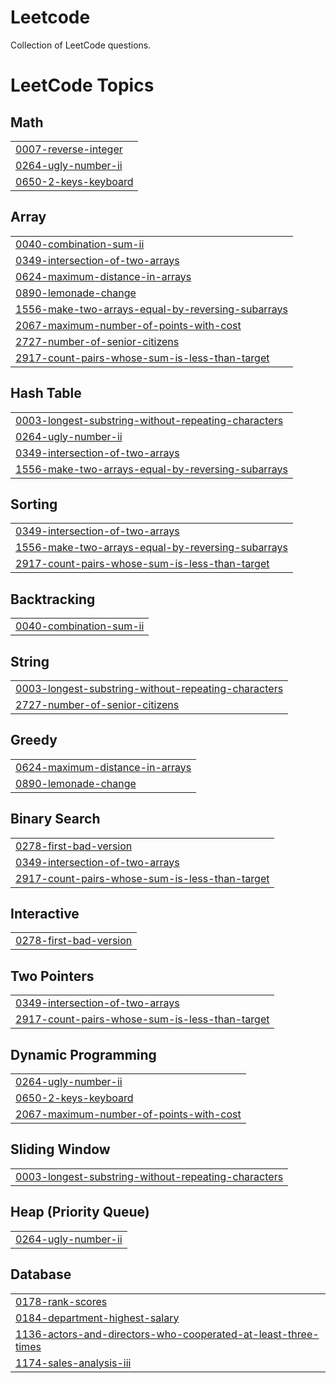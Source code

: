 # Leetcode
Collection of LeetCode questions.

<!---LeetCode Topics Start-->
# LeetCode Topics
## Math
|  |
| ------- |
| [0007-reverse-integer](https://github.com/Sourabhshintre/Leetcode---Data-Structute-and-Algorithms/tree/master/0007-reverse-integer) |
| [0264-ugly-number-ii](https://github.com/Sourabhshintre/Leetcode---Data-Structute-and-Algorithms/tree/master/0264-ugly-number-ii) |
| [0650-2-keys-keyboard](https://github.com/Sourabhshintre/Leetcode---Data-Structute-and-Algorithms/tree/master/0650-2-keys-keyboard) |
## Array
|  |
| ------- |
| [0040-combination-sum-ii](https://github.com/Sourabhshintre/Leetcode---Data-Structute-and-Algorithms/tree/master/0040-combination-sum-ii) |
| [0349-intersection-of-two-arrays](https://github.com/Sourabhshintre/Leetcode---Data-Structute-and-Algorithms/tree/master/0349-intersection-of-two-arrays) |
| [0624-maximum-distance-in-arrays](https://github.com/Sourabhshintre/Leetcode---Data-Structute-and-Algorithms/tree/master/0624-maximum-distance-in-arrays) |
| [0890-lemonade-change](https://github.com/Sourabhshintre/Leetcode---Data-Structute-and-Algorithms/tree/master/0890-lemonade-change) |
| [1556-make-two-arrays-equal-by-reversing-subarrays](https://github.com/Sourabhshintre/Leetcode---Data-Structute-and-Algorithms/tree/master/1556-make-two-arrays-equal-by-reversing-subarrays) |
| [2067-maximum-number-of-points-with-cost](https://github.com/Sourabhshintre/Leetcode---Data-Structute-and-Algorithms/tree/master/2067-maximum-number-of-points-with-cost) |
| [2727-number-of-senior-citizens](https://github.com/Sourabhshintre/Leetcode---Data-Structute-and-Algorithms/tree/master/2727-number-of-senior-citizens) |
| [2917-count-pairs-whose-sum-is-less-than-target](https://github.com/Sourabhshintre/Leetcode---Data-Structute-and-Algorithms/tree/master/2917-count-pairs-whose-sum-is-less-than-target) |
## Hash Table
|  |
| ------- |
| [0003-longest-substring-without-repeating-characters](https://github.com/Sourabhshintre/Leetcode---Data-Structute-and-Algorithms/tree/master/0003-longest-substring-without-repeating-characters) |
| [0264-ugly-number-ii](https://github.com/Sourabhshintre/Leetcode---Data-Structute-and-Algorithms/tree/master/0264-ugly-number-ii) |
| [0349-intersection-of-two-arrays](https://github.com/Sourabhshintre/Leetcode---Data-Structute-and-Algorithms/tree/master/0349-intersection-of-two-arrays) |
| [1556-make-two-arrays-equal-by-reversing-subarrays](https://github.com/Sourabhshintre/Leetcode---Data-Structute-and-Algorithms/tree/master/1556-make-two-arrays-equal-by-reversing-subarrays) |
## Sorting
|  |
| ------- |
| [0349-intersection-of-two-arrays](https://github.com/Sourabhshintre/Leetcode---Data-Structute-and-Algorithms/tree/master/0349-intersection-of-two-arrays) |
| [1556-make-two-arrays-equal-by-reversing-subarrays](https://github.com/Sourabhshintre/Leetcode---Data-Structute-and-Algorithms/tree/master/1556-make-two-arrays-equal-by-reversing-subarrays) |
| [2917-count-pairs-whose-sum-is-less-than-target](https://github.com/Sourabhshintre/Leetcode---Data-Structute-and-Algorithms/tree/master/2917-count-pairs-whose-sum-is-less-than-target) |
## Backtracking
|  |
| ------- |
| [0040-combination-sum-ii](https://github.com/Sourabhshintre/Leetcode---Data-Structute-and-Algorithms/tree/master/0040-combination-sum-ii) |
## String
|  |
| ------- |
| [0003-longest-substring-without-repeating-characters](https://github.com/Sourabhshintre/Leetcode---Data-Structute-and-Algorithms/tree/master/0003-longest-substring-without-repeating-characters) |
| [2727-number-of-senior-citizens](https://github.com/Sourabhshintre/Leetcode---Data-Structute-and-Algorithms/tree/master/2727-number-of-senior-citizens) |
## Greedy
|  |
| ------- |
| [0624-maximum-distance-in-arrays](https://github.com/Sourabhshintre/Leetcode---Data-Structute-and-Algorithms/tree/master/0624-maximum-distance-in-arrays) |
| [0890-lemonade-change](https://github.com/Sourabhshintre/Leetcode---Data-Structute-and-Algorithms/tree/master/0890-lemonade-change) |
## Binary Search
|  |
| ------- |
| [0278-first-bad-version](https://github.com/Sourabhshintre/Leetcode---Data-Structute-and-Algorithms/tree/master/0278-first-bad-version) |
| [0349-intersection-of-two-arrays](https://github.com/Sourabhshintre/Leetcode---Data-Structute-and-Algorithms/tree/master/0349-intersection-of-two-arrays) |
| [2917-count-pairs-whose-sum-is-less-than-target](https://github.com/Sourabhshintre/Leetcode---Data-Structute-and-Algorithms/tree/master/2917-count-pairs-whose-sum-is-less-than-target) |
## Interactive
|  |
| ------- |
| [0278-first-bad-version](https://github.com/Sourabhshintre/Leetcode---Data-Structute-and-Algorithms/tree/master/0278-first-bad-version) |
## Two Pointers
|  |
| ------- |
| [0349-intersection-of-two-arrays](https://github.com/Sourabhshintre/Leetcode---Data-Structute-and-Algorithms/tree/master/0349-intersection-of-two-arrays) |
| [2917-count-pairs-whose-sum-is-less-than-target](https://github.com/Sourabhshintre/Leetcode---Data-Structute-and-Algorithms/tree/master/2917-count-pairs-whose-sum-is-less-than-target) |
## Dynamic Programming
|  |
| ------- |
| [0264-ugly-number-ii](https://github.com/Sourabhshintre/Leetcode---Data-Structute-and-Algorithms/tree/master/0264-ugly-number-ii) |
| [0650-2-keys-keyboard](https://github.com/Sourabhshintre/Leetcode---Data-Structute-and-Algorithms/tree/master/0650-2-keys-keyboard) |
| [2067-maximum-number-of-points-with-cost](https://github.com/Sourabhshintre/Leetcode---Data-Structute-and-Algorithms/tree/master/2067-maximum-number-of-points-with-cost) |
## Sliding Window
|  |
| ------- |
| [0003-longest-substring-without-repeating-characters](https://github.com/Sourabhshintre/Leetcode---Data-Structute-and-Algorithms/tree/master/0003-longest-substring-without-repeating-characters) |
## Heap (Priority Queue)
|  |
| ------- |
| [0264-ugly-number-ii](https://github.com/Sourabhshintre/Leetcode---Data-Structute-and-Algorithms/tree/master/0264-ugly-number-ii) |
## Database
|  |
| ------- |
| [0178-rank-scores](https://github.com/Sourabhshintre/Leetcode---Data-Structute-and-Algorithms/tree/master/0178-rank-scores) |
| [0184-department-highest-salary](https://github.com/Sourabhshintre/Leetcode---Data-Structute-and-Algorithms/tree/master/0184-department-highest-salary) |
| [1136-actors-and-directors-who-cooperated-at-least-three-times](https://github.com/Sourabhshintre/Leetcode---Data-Structute-and-Algorithms/tree/master/1136-actors-and-directors-who-cooperated-at-least-three-times) |
| [1174-sales-analysis-iii](https://github.com/Sourabhshintre/Leetcode---Data-Structute-and-Algorithms/tree/master/1174-sales-analysis-iii) |
<!---LeetCode Topics End-->